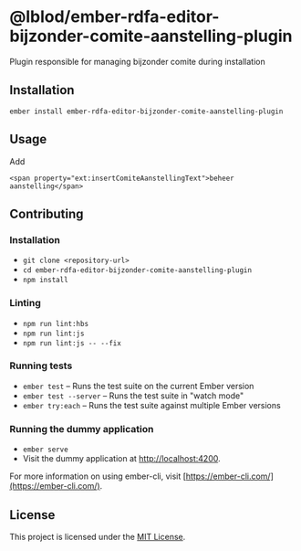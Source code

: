 @lblod/ember-rdfa-editor-bijzonder-comite-aanstelling-plugin
==============================================================================

Plugin responsible for managing bijzonder comite during installation

Installation
------------------------------------------------------------------------------

```
ember install ember-rdfa-editor-bijzonder-comite-aanstelling-plugin
```


Usage
------------------------------------------------------------------------------
Add
```
<span property="ext:insertComiteAanstellingText">beheer aanstelling</span>
```


Contributing
------------------------------------------------------------------------------

### Installation

* `git clone <repository-url>`
* `cd ember-rdfa-editor-bijzonder-comite-aanstelling-plugin`
* `npm install`

### Linting

* `npm run lint:hbs`
* `npm run lint:js`
* `npm run lint:js -- --fix`

### Running tests

* `ember test` – Runs the test suite on the current Ember version
* `ember test --server` – Runs the test suite in "watch mode"
* `ember try:each` – Runs the test suite against multiple Ember versions

### Running the dummy application

* `ember serve`
* Visit the dummy application at [http://localhost:4200](http://localhost:4200).

For more information on using ember-cli, visit [https://ember-cli.com/](https://ember-cli.com/).

License
------------------------------------------------------------------------------

This project is licensed under the [MIT License](LICENSE.md).
